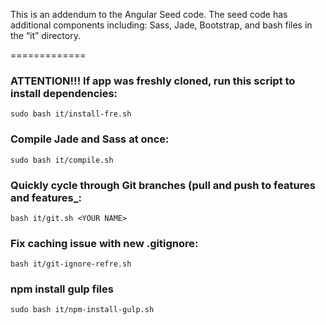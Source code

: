 This is an addendum to the Angular Seed code. The seed code has additional components including: Sass, Jade, Bootstrap, and bash files in the “it” directory.

=============
### ATTENTION!!! If app was freshly cloned, run this script to install dependencies:

```
sudo bash it/install-fre.sh
```



### Compile Jade and Sass at once:

```
sudo bash it/compile.sh
```



### Quickly cycle through Git branches (pull and push to features and features_<YOUR NAME>:

```
bash it/git.sh <YOUR NAME>
```



### Fix caching issue with new .gitignore:

```
bash it/git-ignore-refre.sh
```



### npm install gulp files

```
sudo bash it/npm-install-gulp.sh
```
